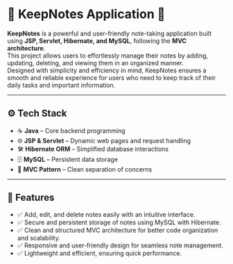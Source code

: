 # 📝 KeepNotes Application 🚀

**KeepNotes** is a powerful and user-friendly note-taking application built using **JSP, Servlet, Hibernate, and MySQL**, following the **MVC architecture**.  
This project allows users to effortlessly manage their notes by adding, updating, deleting, and viewing them in an organized manner.  
Designed with simplicity and efficiency in mind, KeepNotes ensures a smooth and reliable experience for users who need to keep track of their daily tasks and important information.  

---

## ⚙️ Tech Stack  

- ☕ **Java** – Core backend programming  
- 🌐 **JSP & Servlet** – Dynamic web pages and request handling  
- 🛠️ **Hibernate ORM** – Simplified database interactions  
- 🗄️ **MySQL** – Persistent data storage  
- 🎯 **MVC Pattern** – Clean separation of concerns  

---

## 🚀 Features  

- ✅ Add, edit, and delete notes easily with an intuitive interface.  
- ✅ Secure and persistent storage of notes using MySQL with Hibernate.  
- ✅ Clean and structured MVC architecture for better code organization and scalability.  
- ✅ Responsive and user-friendly design for seamless note management.  
- ✅ Lightweight and efficient, ensuring quick performance.  
